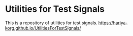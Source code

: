 # Utilities for Test Signals
This is a repository of utilities for test signals. https://hariya-korg.github.io/UtilitiesForTestSignals/
